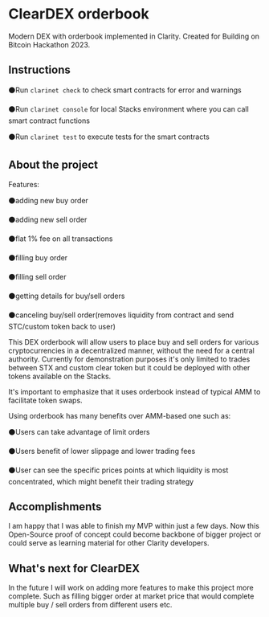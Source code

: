 # ClearDEX orderbook
Modern DEX with orderbook implemented in Clarity. Created for Building on Bitcoin Hackathon 2023.

## Instructions

⚫Run `clarinet check` to check smart contracts for error and warnings

⚫Run `clarinet console` for local Stacks environment where you can call smart contract functions

⚫Run `clarinet test` to execute tests for the smart contracts


## About the project

Features:

⚫adding new buy order

⚫adding new sell order

⚫flat 1% fee on all transactions

⚫filling buy order

⚫filling sell order

⚫getting details for buy/sell orders

⚫canceling buy/sell order(removes liquidity from contract and send STC/custom token back to user)

 This DEX orderbook will allow users to place buy and sell orders for various cryptocurrencies in a decentralized manner, without the need for a central authority. Currently for demonstration purposes it's only limited to trades between STX and custom clear token but it could be deployed with other tokens available on the Stacks.

It's important to emphasize that it uses orderbook instead of typical AMM to facilitate token swaps.

Using orderbook has many benefits over AMM-based one such as:

⚫Users can take advantage of limit orders

⚫Users benefit of lower slippage and lower trading fees

⚫User can see the specific prices points at which liquidity is most concentrated, which might benefit their trading strategy


## Accomplishments

I am happy that I was able to finish my MVP within just a few days. Now this Open-Source proof of concept could become backbone of bigger project or could serve as learning material for other Clarity developers.


## What's next for ClearDEX

In the future I will work on adding more features to make this project more complete. Such as filling bigger order at market price that would complete multiple buy / sell orders from different users etc.
